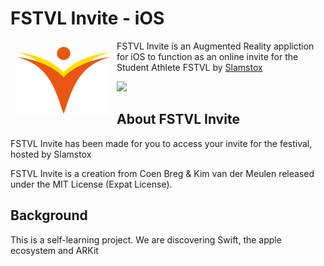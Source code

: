 # FSTVL Invite - iOS

<img src="/readme/slamstox_logo.png" align="left" width="150" hspace="10" vspace="10">

FSTVL Invite is an Augmented Reality appliction for iOS to function as an online invite for the Student Athlete FSTVL by [Slamstox](https://www.slamstox.com/)

<p align="left">
	<a href="https://apps.apple.com/nl/app/slamstox-ar/id1601394581?l=en">
		<img src="https://linkmaker.itunes.apple.com/assets/shared/badges/en-gb/appstore-lrg.svg"/>
	</a>
</p>

## About FSTVL Invite

FSTVL Invite has been made for you to access your invite for the festival, hosted by Slamstox

FSTVL Invite is a creation from Coen Breg & Kim van der Meulen released under the MIT License (Expat License).

## Background

This is a self-learning project.
We are discovering Swift, the apple ecosystem and ARKit
